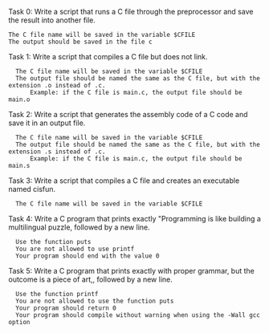 Task 0:
Write a script that runs a C file through the preprocessor and save the result into another file.

    The C file name will be saved in the variable $CFILE
    The output should be saved in the file c

Task 1:
Write a script that compiles a C file but does not link.

      The C file name will be saved in the variable $CFILE
      The output file should be named the same as the C file, but with the extension .o instead of .c.
      	  Example: if the C file is main.c, the output file should be main.o

Task 2:
Write a script that generates the assembly code of a C code and save it in an output file.

      The C file name will be saved in the variable $CFILE
      The output file should be named the same as the C file, but with the extension .s instead of .c.
      	  Example: if the C file is main.c, the output file should be main.s

Task 3:
Write a script that compiles a C file and creates an executable named cisfun.

      The C file name will be saved in the variable $CFILE

Task 4:
Write a C program that prints exactly "Programming is like building a multilingual puzzle, followed by a new line.

      Use the function puts
      You are not allowed to use printf
      Your program should end with the value 0

Task 5:
Write a C program that prints exactly with proper grammar, but the outcome is a piece of art,, followed by a new line.

      Use the function printf
      You are not allowed to use the function puts
      Your program should return 0
      Your program should compile without warning when using the -Wall gcc option
